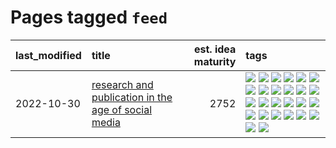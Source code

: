 # Pages tagged `feed`

|last_modified|title|est. idea maturity|tags
|:---|:---|---:|:---|
|2022-10-30|[research and publication in the age of social media](../research-and-social.md)|2752|[![](https://img.shields.io/badge/tag-arxiv-b08442)](../tags/arxiv.md) [![](https://img.shields.io/badge/tag-citation-e6ab9)](../tags/citation.md) [![](https://img.shields.io/badge/tag-corrections-abf295)](../tags/corrections.md) [![](https://img.shields.io/badge/tag-credit-97a75e)](../tags/credit.md) [![](https://img.shields.io/badge/tag-curation-29349d)](../tags/curation.md) [![](https://img.shields.io/badge/tag-discoverability-50c04b)](../tags/discoverability.md) [![](https://img.shields.io/badge/tag-discussion-4072a1)](../tags/discussion.md) [![](https://img.shields.io/badge/tag-feed-7c795e)](../tags/feed.md) [![](https://img.shields.io/badge/tag-git-95bed6)](../tags/git.md) [![](https://img.shields.io/badge/tag-git-95bed6)](../tags/git.md) [![](https://img.shields.io/badge/tag-historyofscience-1743a)](../tags/historyofscience.md) [![](https://img.shields.io/badge/tag-mastodon-c92725)](../tags/mastodon.md) [![](https://img.shields.io/badge/tag-openreview-43d799)](../tags/openreview.md) [![](https://img.shields.io/badge/tag-paperswithcode-d548d8)](../tags/paperswithcode.md) [![](https://img.shields.io/badge/tag-platform-98b52b)](../tags/platform.md) [![](https://img.shields.io/badge/tag-publication-48fb29)](../tags/publication.md) [![](https://img.shields.io/badge/tag-reproducibility-7fe3bd)](../tags/reproducibility.md) [![](https://img.shields.io/badge/tag-research-1dc0d1)](../tags/research.md) [![](https://img.shields.io/badge/tag-retractions-4d5a4)](../tags/retractions.md) [![](https://img.shields.io/badge/tag-search-e168be)](../tags/search.md) [![](https://img.shields.io/badge/tag-socialmedia-96f12e)](../tags/socialmedia.md) [![](https://img.shields.io/badge/tag-stackoverflow-5e378d)](../tags/stackoverflow.md) [![](https://img.shields.io/badge/tag-subscription-394ee4)](../tags/subscription.md) [![](https://img.shields.io/badge/tag-transparency-cc5ed7)](../tags/transparency.md) [![](https://img.shields.io/badge/tag-twitter-dd597e)](../tags/twitter.md) [![](https://img.shields.io/badge/tag-validation-e8ae48)](../tags/validation.md)|